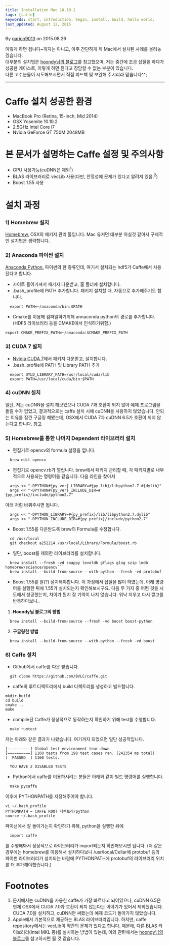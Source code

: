 ```yaml
---
title: Installation Mac 10.10.2
tags: [caffe]
keywords: start, introduction, begin, install, build, hello world,
last_updated: August 12, 2015
---
```

By [garion9013](https://www.facebook.com/ohyounghwan?fref=pb_other) on 2015.08.26

이렇게 하면 됩니다~까지는 아니고, 아주 간단하게 제 Mac에서 설치된 사례를 올려놓겠습니다.<br>
대부분의 설치법은 [hoondy님의 블로그](http://goo.gl/pvVjTh)를 참고했으며,
저는 중간에 조금 삽질을 하다가 성공한 케이스로, 이렇게 하면 된다고 장담할 수 없는 부분이 있습니다.<br>
다른 고수분들이 시도해보시면서 직접 피드백 및 보완해 주시리라 믿습니다^^;

***

# Caffe 설치 성공한 환경
   * MacBook Pro (Retina, 15-inch, Mid 2014)
   * OSX Yosemite 10.10.2
   * 2.5GHz Intel Core i7
   * Nvidia GeForce GT 750M 2048MB

# 본 문서가 설명하는 Caffe 설정 및 주의사항
   * GPU 사용가능(cuDNN은 제외<sup>1</sup>)
   * BLAS 라이브러리로 vecLib 사용(다만, 안정성에 문제가 있다고 알려져 있음.<sup>2</sup>)
   * Boost 1.55 사용

# 설치 과정
### 1) Homebrew 설치
[Homebrew.](http://brew.sh) OSX의 패키지 관리 툴입니다. Mac 유저면 대부분 아실것 같아서 구체적인 설치법은 생략합니다.

### 2) Anaconda 파이썬 설치
[Anaconda Python.](https://store.continuum.io/cshop/anaconda) 파이썬의 한 종류인데, 여기서 설치되는 hdf5가 Caffe에서 사용된다고 합니다.

-  사이트 들어가셔서 패키지 다운받고, 홈 폴더에 설치합니다.
- .bash_profile에 PATH 추가합니다. 패키지 설치할 때, 자동으로 추가해주기도 합니다.
```
  export PATH=~/anaconda/bin:$PATH
```
- Cmake를 이용해 컴파일하기위해 annaconda python의 경로를 추가합니다.(HDF5 라이브러리 등을 CMAKE에서 인식하기위함.)
```
export CMAKE_PREFIX_PATH=~/anaconda:$CMAKE_PREFIX_PATH
```

### 3) CUDA 7 설치
- [Nvidia CUDA 7](https://developer.nvidia.com/cuda-downloads)에서 패키지 다운받고, 설치합니다.
- .bash_profile에 PATH 및 Library PATH 추가
```
  export DYLD_LIBRARY_PATH=/usr/local/cuda/lib
  export PATH=/usr/local/cuda/bin:$PATH
```

### 4) cuDNN 설치
일단, 저는 cuDNN을 설치 해보았으나 CUDA 7과 호환이 되지 않아 예제 프로그램을 돌릴 수가 없었고,
결과적으로는 caffe 설치 시에 cuDNN을 사용하지 않았습니다.
안되는 이유를 잠깐 구글링 해봤는데, OSX에서 CUDA 7과 cuDNN 6.5가 호환이 되지 않는다고 합니다. [참고](https://groups.google.com/forum/#!topic/caffe-users/7vYcs7VYUX8)

### 5) Homebrew를 통한 나머지 Dependent 라이브러리 설치
- 편집기로 opencv의 formula 설정을 엽니다.
```
  brew edit opencv
```
- 편집기로 opencv.rb가 열립니다. brew에서 패키지 관리할 때, 각 패키지별로 내부적으로 사용되는 명령어들 같습니다.
다음 라인을 찾아서
```
  args << "-DPYTHON#{py_ver}_LIBRARY=#{py_lib}/libpython2.7.#{dylib}"
  args << "-DPYTHON#{py_ver}_INCLUDE_DIR=#{py_prefix}/include/python2.7"
```
아래 처럼 바꿔주시면 됩니다.
```
  args << "-DPYTHON_LIBRARY=#{py_prefix}/lib/libpython2.7.dylib"
  args << "-DPYTHON_INCLUDE_DIR=#{py_prefix}/include/python2.7"
```
- Boost 1.55를 다운받도록 brew의 Formula를 수정합니다.
```
  cd /usr/local
  git checkout a252214 /usr/local/Library/Formula/boost.rb
```
- 일단, boost를 제외한 라이브러리를 설치합니다.
```
  brew install --fresh -vd snappy leveldb gflags glog szip lmdb homebrew/science/opencv```
  brew install --build-from-source --with-python --fresh -vd protobuf
```
- Boost 1.55를 잘(?) 설치해야합니다.
이 과정에서 삽질을 많이 하였는데, 아래 명령어를 실행한 뒤에 1.55가 설치되는지 확인해보시구요.
다음 두 가지 중 어떤 것을 시도해서 성공했는지, 차이가 뭔지 잘 기억이 나지 않습니다. 워낙 지우고 다시 깔고를 반복하다보니..

1) **Hoondy님 블로그의 방법**
```
  brew install --build-from-source --fresh -vd boost boost-python
```
2) **구글링한 방법**
```
  brew install --build-from-source --with-python --fresh -vd boost
```

### 6) Caffe 설치
- Github에서 caffe를 다운 받습니다.
```
  git clone https://github.com/BVLC/caffe.git
```

- caffe의 루트디렉토리에서 build 디렉토리를 생성하고 빌드합니다.
```
mkdir build
cd build
cmake ..
make
```

- compile된 Caffe가 정상적으로 동작하는지 확인하기 위해 test를 수행합니다.
```
  make runtest
```

저는 아래와 같은 결과가 나왔습니다.
여기까지 되었으면 일단 성공적입니다.
```
[----------] Global test environment tear-down
[==========] 1160 tests from 198 test cases ran. (242354 ms total)
[  PASSED  ] 1160 tests.

  YOU HAVE 2 DISABLED TESTS
```

- Python에서 caffe를 이용하시려는 분들은 아래와 같이 빌드 명령어를 실행합니다.
```
  make pycaffe
```
이후에 PYTHONPATH를 지정해주어야 합니다.
```
vi ~/.bash_profile
PYTHONPATH = CAFFE ROOT 디렉토리/python
source ~/.bash_profile
```
파이선에서 잘 돌아가는지 확인하기 위해, python을 실행한 뒤에
```
  import caffe
```
를 수행해봐서 정상적으로 라이브러리가 import되는지 확인해보시면 됩니다.
(저 같은 경우에는 homebrew를 이용해서 설치하다보니 /usr/local/Cellar에 protobuf 등의 파이썬 라이브러리가 설치되는 바람에 PYTHONPATH에 protobuf의 라이브러리 위치를 더 추가해야했습니다.)

# Footnotes
1. 문서에서는 cuDNN을 사용한 caffe가 가장 빠르다고 되어있으나, cuDNN 6.5은 현재 OSX에서 CUDA 7.0과 호환이 되지 않는다는 이야기가 있어서 제외했습니다. CUDA 7.0을 설치하고, cuDNN만 써봤는데 예제 코드가 돌아가지 않았습니다.
2. Apple에서 기본적으로 제공하는 BLAS 라이브러리입니다. 하지만, caffe repository에서는 vecLib이 약간의 문제가 있다고 합니다. 때문에, 다른 BLAS 라이브러리(Intel MKL 등)를 설치하는 방법이 있는데, 이와 관련해서는 [hoondy님의 블로그](http://goo.gl/pvVjTh)를 참고하시면 될 것 같습니다.
